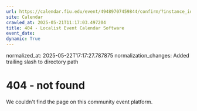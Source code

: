 ```yaml
---
url: https://calendar.fiu.edu/event/49489707459844/confirm/?instance_id=49489707487506&return=https%3A%2F%2Fcalendar.fiu.edu%2Fcalendar%3Fevent_types%255B%255D%3D37290279036119
site: Calendar
crawled_at: 2025-05-21T11:17:03.497204
title: 404 - Localist Event Calendar Software
event_date: 
dynamic: True
---
```

normalized_at: 2025-05-22T17:17:27.787875
normalization_changes: Added trailing slash to directory path

# 404 - not found
We couldn't find the page on this community event platform.
